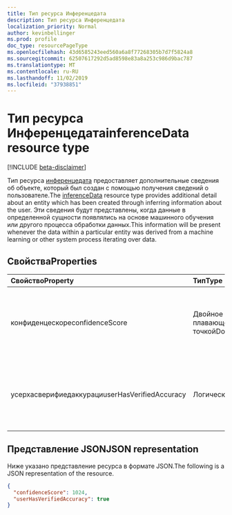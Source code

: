 ```yaml
---
title: Тип ресурса Инференцедата
description: Тип ресурса Инференцедата
localization_priority: Normal
author: kevinbellinger
ms.prod: profile
doc_type: resourcePageType
ms.openlocfilehash: 43d6585243eed560a6a8f77268305b7d7f5824a8
ms.sourcegitcommit: 62507617292d5ad8598e83a8a253c986d9bac787
ms.translationtype: MT
ms.contentlocale: ru-RU
ms.lasthandoff: 11/02/2019
ms.locfileid: "37938851"
---
```

# <a name="inferencedata-resource-type"></a><span data-ttu-id="8c9f2-103">Тип ресурса Инференцедата</span><span class="sxs-lookup"><span data-stu-id="8c9f2-103">inferenceData resource type</span></span>

[!INCLUDE [beta-disclaimer](../../includes/beta-disclaimer.md)]

<span data-ttu-id="8c9f2-104">Тип ресурса [инференцедата](inferencedata.md) предоставляет дополнительные сведения об объекте, который был создан с помощью получения сведений о пользователе.</span><span class="sxs-lookup"><span data-stu-id="8c9f2-104">The [inferenceData](inferencedata.md) resource type provides additional detail about an entity which has been created through inferring information about the user.</span></span> <span data-ttu-id="8c9f2-105">Эти сведения будут представлены, когда данные в определенной сущности появлялись на основе машинного обучения или другого процесса обработки данных.</span><span class="sxs-lookup"><span data-stu-id="8c9f2-105">This information will be present whenever the data within a particular entity was derived from a machine learning or other system process iterating over data.</span></span>

## <a name="properties"></a><span data-ttu-id="8c9f2-106">Свойства</span><span class="sxs-lookup"><span data-stu-id="8c9f2-106">Properties</span></span>

| <span data-ttu-id="8c9f2-107">Свойство</span><span class="sxs-lookup"><span data-stu-id="8c9f2-107">Property</span></span>              | <span data-ttu-id="8c9f2-108">Тип</span><span class="sxs-lookup"><span data-stu-id="8c9f2-108">Type</span></span>        | <span data-ttu-id="8c9f2-109">Описание</span><span class="sxs-lookup"><span data-stu-id="8c9f2-109">Description</span></span>                                                                     |
|:----------------------|:------------|:--------------------------------------------------------------------------------|
|<span data-ttu-id="8c9f2-110">конфиденцескоре</span><span class="sxs-lookup"><span data-stu-id="8c9f2-110">confidenceScore</span></span>        |<span data-ttu-id="8c9f2-111">Двойное с плавающей точкой</span><span class="sxs-lookup"><span data-stu-id="8c9f2-111">Double</span></span>       | <span data-ttu-id="8c9f2-112">Показатель достоверности, отражающий точность данных, выведенных о пользователе.</span><span class="sxs-lookup"><span data-stu-id="8c9f2-112">Confidence score reflecting the accuracy of the data inferred about the user.</span></span>   |
|<span data-ttu-id="8c9f2-113">усерхасверифиедаккураци</span><span class="sxs-lookup"><span data-stu-id="8c9f2-113">userHasVerifiedAccuracy</span></span>|<span data-ttu-id="8c9f2-114">Логический</span><span class="sxs-lookup"><span data-stu-id="8c9f2-114">Boolean</span></span>      | <span data-ttu-id="8c9f2-115">Записывается, если пользователь подтвердил получение значения true или false.</span><span class="sxs-lookup"><span data-stu-id="8c9f2-115">Records if the user has confirmed this inference as being True or False.</span></span>        |

## <a name="json-representation"></a><span data-ttu-id="8c9f2-116">Представление JSON</span><span class="sxs-lookup"><span data-stu-id="8c9f2-116">JSON representation</span></span>

<span data-ttu-id="8c9f2-117">Ниже указано представление ресурса в формате JSON.</span><span class="sxs-lookup"><span data-stu-id="8c9f2-117">The following is a JSON representation of the resource.</span></span>

<!-- {
  "blockType": "resource",
  "optionalProperties": [

  ],
  "@odata.type": "microsoft.graph.inferenceData",
  "baseType": null
}-->

```json
{
  "confidenceScore": 1024,
  "userHasVerifiedAccuracy": true
}
```

<!-- uuid: 16cd6b66-4b1a-43a1-adaf-3a886856ed98
2019-02-04 14:57:30 UTC -->
<!-- {
  "type": "#page.annotation",
  "description": "inferenceData resource",
  "keywords": "",
  "section": "documentation",
  "tocPath": ""
}-->